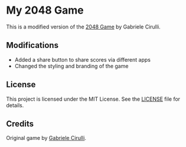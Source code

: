 # My 2048 Game

This is a modified version of the [2048 Game](https://github.com/gabrielecirulli/2048) by Gabriele Cirulli.

## Modifications

- Added a share button to share scores via different apps
- Changed the styling and branding of the game

## License

This project is licensed under the MIT License. See the [LICENSE](LICENSE.txt) file for details.

## Credits

Original game by [Gabriele Cirulli](https://github.com/gabrielecirulli).
